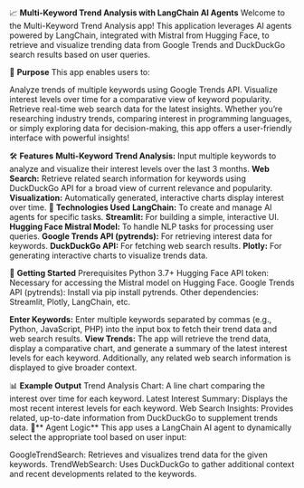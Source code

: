 📈 **Multi-Keyword Trend Analysis with LangChain AI Agents**
Welcome to the Multi-Keyword Trend Analysis app! This application leverages AI agents powered by LangChain, integrated with Mistral from Hugging Face, to retrieve and visualize trending data from Google Trends and DuckDuckGo search results based on user queries.

🎯 **Purpose**
This app enables users to:

Analyze trends of multiple keywords using Google Trends API.
Visualize interest levels over time for a comparative view of keyword popularity.
Retrieve real-time web search data for the latest insights.
Whether you’re researching industry trends, comparing interest in programming languages, or simply exploring data for decision-making, this app offers a user-friendly interface with powerful insights!

🛠️ **Features**
**Multi-Keyword Trend Analysis:** Input multiple keywords to analyze and visualize their interest levels over the last 3 months.
**Web Search:** Retrieve related search information for keywords using DuckDuckGo API for a broad view of current relevance and popularity.
**Visualization:** Automatically generated, interactive charts display interest over time.
🚀 **Technologies Used**
**LangChain:** To create and manage AI agents for specific tasks.
**Streamlit:** For building a simple, interactive UI.
**Hugging Face Mistral Model:** To handle NLP tasks for processing user queries.
**Google Trends API (pytrends):** For retrieving interest data for keywords.
**DuckDuckGo API:** For fetching web search results.
**Plotly:** For generating interactive charts to visualize trends data.

🧩 **Getting Started**
Prerequisites
Python 3.7+
Hugging Face API token: Necessary for accessing the Mistral model on Hugging Face.
Google Trends API (pytrends): Install via pip install pytrends.
Other dependencies: Streamlit, Plotly, LangChain, etc.

**Enter Keywords:** Enter multiple keywords separated by commas (e.g., Python, JavaScript, PHP) into the input box to fetch their trend data and web search results.
**View Trends:** The app will retrieve the trend data, display a comparative chart, and generate a summary of the latest interest levels for each keyword. Additionally, any related web search information is displayed to give broader context.

📊 **Example Output**
Trend Analysis Chart: A line chart comparing the interest over time for each keyword.
Latest Interest Summary: Displays the most recent interest levels for each keyword.
Web Search Insights: Provides related, up-to-date information from DuckDuckGo to supplement trends data.
🤖** Agent Logic**
This app uses a LangChain AI agent to dynamically select the appropriate tool based on user input:

GoogleTrendSearch: Retrieves and visualizes trend data for the given keywords.
TrendWebSearch: Uses DuckDuckGo to gather additional context and recent developments related to the keywords.
